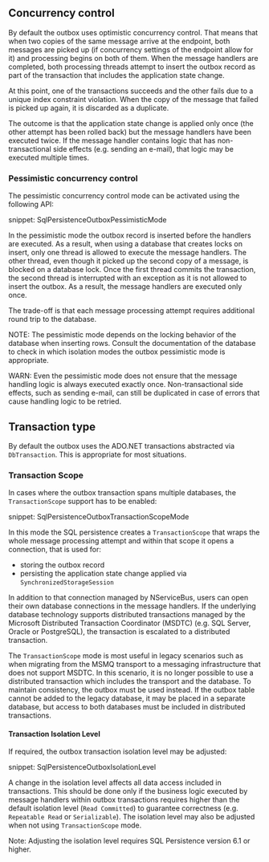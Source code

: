 ## Concurrency control

By default the outbox uses optimistic concurrency control. That means that when two copies of the same message arrive at the endpoint, both messages are picked up (if concurrency settings of the endpoint allow for it) and processing begins on both of them. When the message handlers are completed, both processing threads attempt to insert the outbox record as part of the transaction that includes the application state change. 

At this point, one of the transactions succeeds and the other fails due to a unique index constraint violation. When the copy of the message that failed is picked up again, it is discarded as a duplicate.

The outcome is that the application state change is applied only once (the other attempt has been rolled back) but the message handlers have been executed twice. If the message handler contains logic that has non-transactional side effects (e.g. sending an e-mail), that logic may be executed multiple times.

### Pessimistic concurrency control

The pessimistic concurrency control mode can be activated using the following API:

snippet: SqlPersistenceOutboxPessimisticMode

In the pessimistic mode the outbox record is inserted before the handlers are executed. As a result, when using a database that creates locks on insert, only one thread is allowed to execute the message handlers. The other thread, even though it picked up the second copy of a message, is blocked on a database lock. Once the first thread commits the transaction, the second thread is interrupted with an exception as it is not allowed to insert the outbox. As a result, the message handlers are executed only once.

The trade-off is that each message processing attempt requires additional round trip to the database.

NOTE: The pessimistic mode depends on the locking behavior of the database when inserting rows. Consult the documentation of the database to check in which isolation modes the outbox pessimistic mode is appropriate. 

WARN: Even the pessimistic mode does not ensure that the message handling logic is always executed exactly once. Non-transactional side effects, such as sending e-mail, can still be duplicated in case of errors that cause handling logic to be retried.

## Transaction type

By default the outbox uses the ADO.NET transactions abstracted via `DbTransaction`. This is appropriate for most situations.

### Transaction Scope

In cases where the outbox transaction spans multiple databases, the `TransactionScope` support has to be enabled:

snippet: SqlPersistenceOutboxTransactionScopeMode

In this mode the SQL persistence creates a `TransactionScope` that wraps the whole message processing attempt and within that scope it opens a connection, that is used for:
 - storing the outbox record
 - persisting the application state change applied via `SynchronizedStorageSession`

In addition to that connection managed by NServiceBus, users can open their own database connections in the message handlers. If the underlying database technology supports distributed transactions managed by the Microsoft Distributed Transaction Coordinator (MSDTC) (e.g. SQL Server, Oracle or PostgreSQL), the transaction is escalated to a distributed transaction.

The `TransactionScope` mode is most useful in legacy scenarios such as when migrating from the MSMQ transport to a messaging infrastructure that does not support MSDTC. In this scenario, it is no longer possible to use a distributed transaction which includes the transport and the database. To maintain consistency, the outbox must be used instead. If the outbox table cannot be added to the legacy database, it may be placed in a separate database, but access to both databases must be included in distributed transactions.

#### Transaction Isolation Level

If required, the outbox transaction isolation level may be adjusted:

snippet: SqlPersistenceOutboxIsolationLevel

A change in the isolation level affects all data access included in transactions. This should be done only if the business logic executed by message handlers within outbox transactions requires higher than the default isolation level (`Read Committed`) to guarantee correctness (e.g. `Repeatable Read` or `Serializable`). The isolation level may also be adjusted when not using `TransactionScope` mode.

Note: Adjusting the isolation level requires SQL Persistence version 6.1 or higher.
